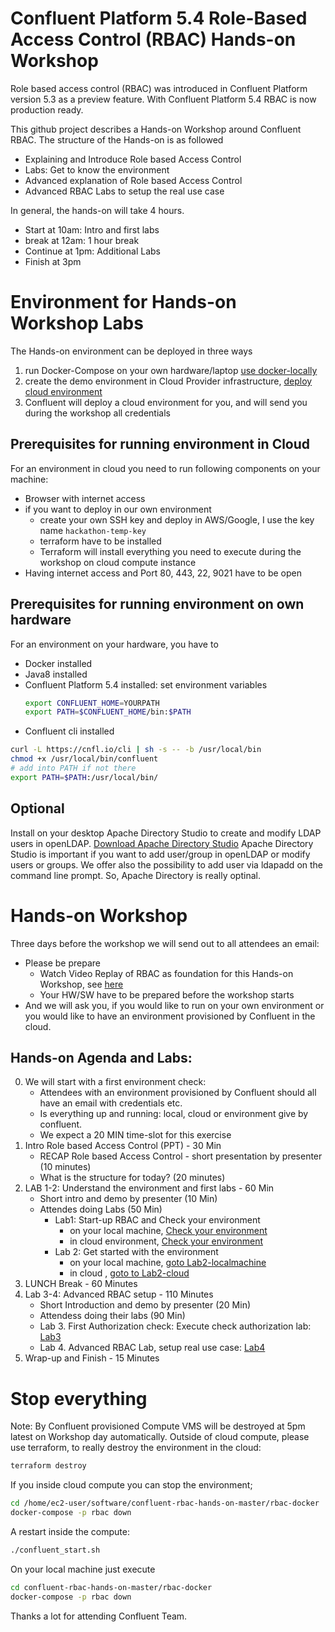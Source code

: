 # Confluent Platform 5.4 Role-Based Access Control (RBAC) Hands-on Workshop

Role based access control (RBAC) was introduced in Confluent Platform version 5.3 as a preview feature. With Confluent Platform 5.4 RBAC is now production ready.

This github project describes a Hands-on Workshop around Confluent RBAC. The structure of the Hands-on is as followed
* Explaining and Introduce Role based Access Control
* Labs: Get to know the environment
* Advanced explanation of Role based Access Control
* Advanced RBAC Labs to setup the real use case

In general, the hands-on will take 4 hours.
* Start at   10am: Intro and first labs
* break at   12am: 1 hour break
* Continue at 1pm: Additional Labs
* Finish at   3pm

# Environment for Hands-on Workshop Labs
The Hands-on environment can be deployed in three ways 
1. run Docker-Compose on your own hardware/laptop [use docker-locally](rbac-docker/)
2. create the demo environment in Cloud Provider infrastructure, [deploy cloud environment](terraform/)
3. Confluent will deploy a cloud environment for you, and will send you during the workshop all credentials

## Prerequisites for running environment in Cloud
For an environment in cloud you need to run following components on your machine: 
* Browser with internet access
* if you want to deploy in our own environment
  - create your own SSH key and deploy in AWS/Google, I use the key name `hackathon-temp-key`
  - terraform have to be installed
  - Terraform will install everything you need to execute during the workshop on cloud compute instance
* Having internet access and Port 80, 443, 22, 9021 have to be open

## Prerequisites for running environment on own hardware
For an environment on your hardware, you have to 
- Docker installed
- Java8 installed
- Confluent Platform 5.4 installed: set environment variables
  ```bash  
  export CONFLUENT_HOME=YOURPATH
  export PATH=$CONFLUENT_HOME/bin:$PATH
  ```
- Confluent cli installed
```bash
curl -L https://cnfl.io/cli | sh -s -- -b /usr/local/bin
chmod +x /usr/local/bin/confluent
# add into PATH if not there
export PATH=$PATH:/usr/local/bin/
```

## Optional
Install on your desktop Apache Directory Studio to create and modify LDAP users in openLDAP. [Download Apache Directory Studio](https://directory.apache.org/studio/downloads.html)
Apache Directory Studio is important if you want to add user/group in openLDAP or modify users or groups.
We offer also the possibility to add user via ldapadd on the command line prompt. So, Apache Directory is really optinal.

# Hands-on Workshop
Three days before the workshop we will send out to all attendees an email:
* Please be prepare
  * Watch Video Replay of RBAC as foundation for this Hands-on Workshop, see [here](https://events.confluent.io/kitchentour2020)
  * Your HW/SW have to be prepared before the workshop starts
* And we will ask you, if you would like to run on your own environment or you would like to have an environment provisioned by Confluent in the cloud.

## Hands-on Agenda and Labs:
0. We will start with a first environment check:
   * Attendees with an environment provisioned by Confluent should all have an email with credentials etc.
   * Is everything up and running: local, cloud or environment give by confluent.
   * We expect a 20 MIN time-slot for this exercise
1. Intro Role based Access Control (PPT)              -   30 Min
   * RECAP Role based Access Control - short presentation by presenter (10 minutes)
   * What is the structure for today? (20 minutes)
2. LAB 1-2: Understand the environment and first labs -   60 Min                                               
   * Short intro and demo by presenter (10 Min)
   * Attendes doing Labs (50 Min)
     * Lab1: Start-up RBAC and Check your environment
       - on your local machine, [Check your environment](labs/Lab1-localmachine.md/)
       - in cloud environment, [Check your environment](labs/Lab1-cloud.md)
     * Lab 2: Get started with the environment
       - on your local machine, [goto Lab2-localmachine](labs/Lab2-localmachine.md)
       - in cloud , [goto to Lab2-cloud](labs/Lab2-cloud.md)
3. LUNCH Break                                         -     60 Minutes
4. Lab 3-4: Advanced RBAC setup                        -    110 Minutes         
   * Short Introduction and demo by presenter (20 Min)
   * Attendess doing their labs (90 Min)
   * Lab 3. First Authorization check: Execute check authorization lab: [Lab3](labs/Lab3.md)
   * Lab 4. Advanced RBAC Lab, setup real use case: [Lab4](labs/Lab4.md)
5. Wrap-up and Finish                                 -     15 Minutes

# Stop everything
Note: By Confluent provisioned Compute VMS will be destroyed at 5pm latest on Workshop day automatically.
Outside of cloud compute, please use terraform, to really destroy the environment in the cloud:
```bash
terraform destroy
```
If you inside cloud compute you can stop the environment;
```bash
cd /home/ec2-user/software/confluent-rbac-hands-on-master/rbac-docker
docker-compose -p rbac down
```
A restart inside the compute:
```bash
./confluent_start.sh
```
On your local machine just execute
```bash
cd confluent-rbac-hands-on-master/rbac-docker
docker-compose -p rbac down
```

Thanks a lot for attending
Confluent Team.
